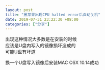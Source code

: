 ```yaml
---
layout: post
title: "黑苹果出现CPU halted error后自动关机"
date: 2019-07-31 23:22:30 +08:00
categories: ["分享"]
---
```


<p>出现这种情况大多数是在安装的时候<br />应该是U盘内写入的镜像损坏造成的<br />可能U盘有坏道</p><p>换一个U盘写入镜像后安装MAC OSX 10.14成功</p>